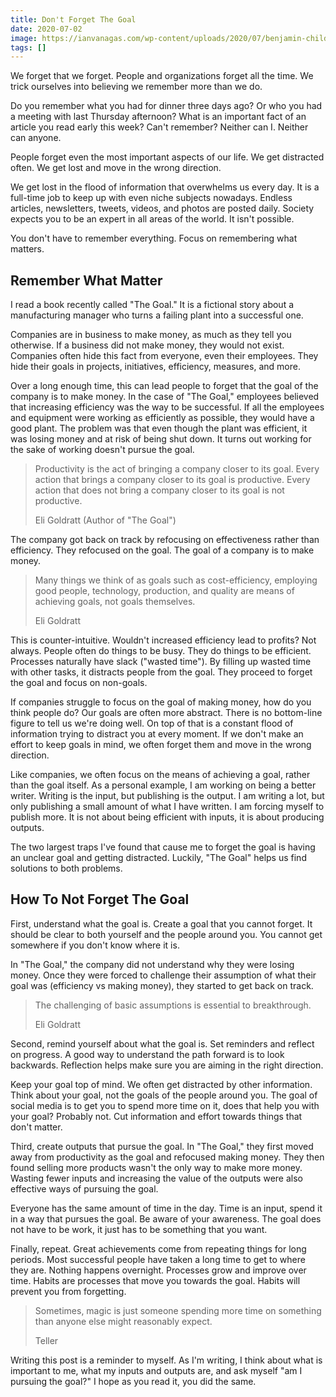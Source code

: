 ```yaml
---
title: Don't Forget The Goal
date: 2020-07-02
image: https://ianvanagas.com/wp-content/uploads/2020/07/benjamin-child-6mss8vt5pzw-unsplash.jpg
tags: []
---
```

We forget that we forget. People and organizations forget all the time. We trick ourselves into believing we remember more than we do.

Do you remember what you had for dinner three days ago? Or who you had a meeting with last Thursday afternoon? What is an important fact of an article you read early this week? Can't remember? Neither can I. Neither can anyone.

People forget even the most important aspects of our life. We get distracted often. We get lost and move in the wrong direction.

We get lost in the flood of information that overwhelms us every day. It is a full-time job to keep up with even niche subjects nowadays. Endless articles, newsletters, tweets, videos, and photos are posted daily. Society expects you to be an expert in all areas of the world. It isn't possible.

You don't have to remember everything. Focus on remembering what matters.

## Remember What Matter

I read a book recently called "The Goal." It is a fictional story about a manufacturing manager who turns a failing plant into a successful one.

Companies are in business to make money, as much as they tell you otherwise. If a business did not make money, they would not exist. Companies often hide this fact from everyone, even their employees. They hide their goals in projects, initiatives, efficiency, measures, and more.

Over a long enough time, this can lead people to forget that the goal of the company is to make money. In the case of "The Goal," employees believed that increasing efficiency was the way to be successful. If all the employees and equipment were working as efficiently as possible, they would have a good plant. The problem was that even though the plant was efficient, it was losing money and at risk of being shut down. It turns out working for the sake of working doesn't pursue the goal.

> Productivity is the act of bringing a company closer to its goal. Every action that brings a company closer to its goal is productive. Every action that does not bring a company closer to its goal is not productive. 
> 
> Eli Goldratt (Author of "The Goal")

The company got back on track by refocusing on effectiveness rather than efficiency. They refocused on the goal. The goal of a company is to make money.

> Many things we think of as goals such as cost-efficiency, employing good people, technology, production, and quality are means of achieving goals, not goals themselves.
> 
> Eli Goldratt

This is counter-intuitive. Wouldn't increased efficiency lead to profits? Not always. People often do things to be busy. They do things to be efficient. Processes naturally have slack ("wasted time"). By filling up wasted time with other tasks, it distracts people from the goal. They proceed to forget the goal and focus on non-goals.

If companies struggle to focus on the goal of making money, how do you think people do? Our goals are often more abstract. There is no bottom-line figure to tell us we're doing well. On top of that is a constant flood of information trying to distract you at every moment. If we don't make an effort to keep goals in mind, we often forget them and move in the wrong direction.

Like companies, we often focus on the means of achieving a goal, rather than the goal itself. As a personal example, I am working on being a better writer. Writing is the input, but publishing is the output. I am writing a lot, but only publishing a small amount of what I have written. I am forcing myself to publish more. It is not about being efficient with inputs, it is about producing outputs.

The two largest traps I've found that cause me to forget the goal is having an unclear goal and getting distracted. Luckily, "The Goal" helps us find solutions to both problems.

## How To Not Forget The Goal

First, understand what the goal is. Create a goal that you cannot forget. It should be clear to both yourself and the people around you. You cannot get somewhere if you don't know where it is.

In "The Goal," the company did not understand why they were losing money. Once they were forced to challenge their assumption of what their goal was (efficiency vs making money), they started to get back on track.

> The challenging of basic assumptions is essential to breakthrough.
> 
> Eli Goldratt

Second, remind yourself about what the goal is. Set reminders and reflect on progress. A good way to understand the path forward is to look backwards. Reflection helps make sure you are aiming in the right direction.

Keep your goal top of mind. We often get distracted by other information. Think about your goal, not the goals of the people around you. The goal of social media is to get you to spend more time on it, does that help you with your goal? Probably not. Cut information and effort towards things that don't matter.

Third, create outputs that pursue the goal. In "The Goal," they first moved away from productivity as the goal and refocused making money. They then found selling more products wasn't the only way to make more money. Wasting fewer inputs and increasing the value of the outputs were also effective ways of pursuing the goal.

Everyone has the same amount of time in the day. Time is an input, spend it in a way that pursues the goal. Be aware of your awareness. The goal does not have to be work, it just has to be something that you want.

Finally, repeat. Great achievements come from repeating things for long periods. Most successful people have taken a long time to get to where they are. Nothing happens overnight. Processes grow and improve over time. Habits are processes that move you towards the goal. Habits will prevent you from forgetting.

> Sometimes, magic is just someone spending more time on something than anyone else might reasonably expect.
> 
> Teller

Writing this post is a reminder to myself. As I'm writing, I think about what is important to me, what my inputs and outputs are, and ask myself "am I pursuing the goal?" I hope as you read it, you did the same.
